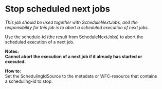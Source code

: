 # Stop scheduled next jobs #

*This job should be used together with ScheduleNextJobs, and the responsibility for this job is to abort a scheduled execution of next jobs.*

Use the schedule-id (the result from ScheduleNextJobs) to abort the scheduled execution of a next job.


**Notes:   
Cannot abort the execution of a next job if it already has started or executed.**

**How to:**  
Set the SchedulingIdSource to the metadata or WFC-resource that contains a scheduling-id to stop.